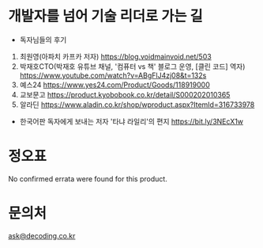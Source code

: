 # 개발자를 넘어 기술 리더로 가는 길

* 독자님들의 후기 
1. 최원영(아파치 카프카 저자)
   https://blog.voidmainvoid.net/503
2. 박재호CTO(박재호 유튜브 채널, '컴퓨터 vs 책' 블로그 운영, [클린 코드] 역자) 
   https://www.youtube.com/watch?v=ABgFlJ4zj08&t=132s
3. 예스24 https://www.yes24.com/Product/Goods/118919000
4. 교보문고 https://product.kyobobook.co.kr/detail/S000202010365
5. 알라딘 https://www.aladin.co.kr/shop/wproduct.aspx?ItemId=316733978    
 
* 한국어판 독자에게 보내는 저자 '타냐 라일리'의 편지 
https://bit.ly/3NEcX1w

# 정오표 
No confirmed errata were found for this product.

# 문의처 
ask@decoding.co.kr 
